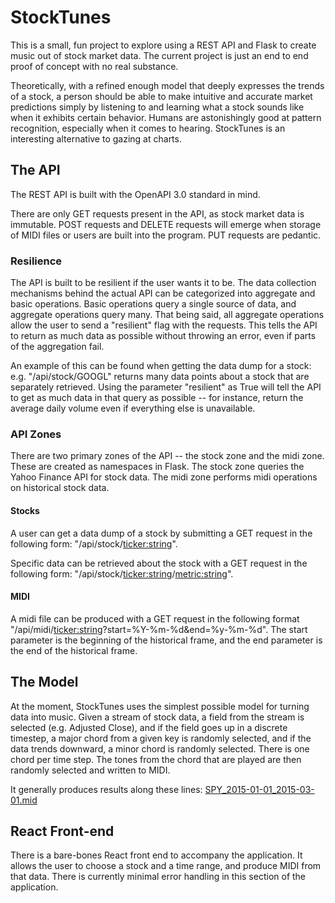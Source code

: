 # StockTunes

This is a small, fun project to explore using a REST API and Flask to create music out of stock market data.  The current project is just an end to end proof of concept with no real substance.

Theoretically, with a refined enough model that deeply expresses the trends of a stock, a person should be able to make intuitive and accurate market predictions simply by listening to and learning what a stock sounds like when it exhibits certain behavior.  Humans are astonishingly good at pattern recognition, especially when it comes to hearing.  StockTunes is an interesting alternative to gazing at charts.  


## The API

The REST API is built with the OpenAPI 3.0 standard in mind.  

There are only GET requests present in the API, as stock market data is immutable.  POST requests and DELETE requests will emerge when storage of MIDI files or users are built into the program.  PUT requests are pedantic.


### Resilience

The API is built to be resilient if the user wants it to be.  The data collection mechanisms behind the actual API can be categorized into aggregate and basic operations.  Basic operations query a single source of data, and aggregate operations query many.  That being said, all aggregate operations allow the user to send a "resilient" flag with the requests.  This tells the API to return as much data as possible without throwing an error, even if parts of the aggregation fail.  

An example of this can be found when getting the data dump for a stock: e.g. "/api/stock/GOOGL" returns many data points about a stock that are separately retrieved.  Using the parameter "resilient" as True will tell the API to get as much data in that query as possible -- for instance, return the average daily volume even if everything else is unavailable.  


### API Zones

There are two primary zones of the API -- the stock zone and the midi zone.  These are created as namespaces in Flask.  The stock zone queries the Yahoo Finance API for stock data.  The midi zone performs midi operations on historical stock data.  


#### Stocks

A user can get a data dump of a stock by submitting a GET request in the following form: "/api/stock/<ticker:string>".

Specific data can be retrieved about the stock with a GET request in the following form: "/api/stock/<ticker:string>/<metric:string>".


#### MIDI

A midi file can be produced with a GET request in the following format "/api/midi/<ticker:string>?start=%Y-%m-%d&end=%y-%m-%d".
The start parameter is the beginning of the historical frame, and the end parameter is the end of the historical frame.  


## The Model

At the moment, StockTunes uses the simplest possible model for turning data into music.  Given a stream of stock data, a field from the stream is selected (e.g. Adjusted Close), and if the field goes up in a discrete timestep, a major chord from a given key is randomly selected, and if the data trends downward, a minor chord is randomly selected.  There is one chord per time step.  The tones from the chord that are played are then randomly selected and written to MIDI.  

It generally produces results along these lines:  [SPY_2015-01-01_2015-03-01.mid](https://soundcloud.com/nathaniel-moon/spy-2015-01-01-2015-03-01)


## React Front-end

There is a bare-bones React front end to accompany the application.  It allows the user to choose a stock and a time range, and produce MIDI from that data.  There is currently minimal error handling in this section of the application.



